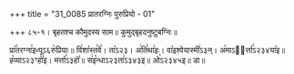 +++
title = "31_0085 प्रातरग्निः पुरुप्रियो - 01"

+++
८५-१। बृहतश्च कौमुदस्य साम॥ कुमुद्बृहदनुष्टुबग्निः॥

प्रा꣥꣯तरग्ना꣯इᳲपूऽ६रु꣥प्रियाः॥ वि꣢शा꣡स्त꣢वे꣯। ता꣡ऽ२३। अ꣢ति꣣था꣢इः। वा꣡इश्वेयास्मी꣢ऽ३न्। अ꣡माऽ२᳐र्त्ता꣣ऽ२३४या꣥इ॥ ह꣡व्याऽ२३ꣳहो꣡इ। मर्त्ता꣢ऽ३हो꣡॥ स꣢इ꣡न्धाऽ२३ता꣢ऽ३४३इ॥ ओ꣡ऽ२३४५इ॥ डा॥